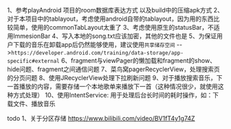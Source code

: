 1、参考playAndroid 项目的room数据库表达方式 以及build中的压缩apk方式
2、对于本项目中的tablayout，考虑使用android自带的tablayout，因为用的东西比较简单，使用的commonTabLayout太重了
3、考虑使用原生的statusBar，不适用ImmesionBar
4、写入本地的song.txt应该加密，其他的文件也是
5、为保证用户下载的音乐在卸载app后仍然能够使用，建议使用`共享储存空间`  -->`https://developer.android.com/training/data-storage/app-specific#external`
6、fragment与viewPager的懒加载和fragment的show、hide问题、fragment之间通信问题
7、菜鸟窝pagerRecyclerView，处理搜索页的分页问题
8、使用JRecyclerView处理下拉刷新问题
9、对于播放搜索音乐，下一首播放的内容，需要存储一个本地歌单来播放下一首（这种情况很少，就使用这种方式处理）
10、使用IntentService: 用于处理后台长时间的耗时操作，如：下载文件、播放音乐


todo
1、关于分区存储
https://www.bilibili.com/video/BV1fT4y1g74Z
